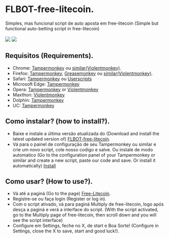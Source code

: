 # FLBOT-free-litecoin.
Simples, mas funcional script de auto aposta em free-litecoin (Simple but functional auto-betting script in free-litecoin)</br></br>
<img src="https://i.imgur.com/TuLvguV.png">
<img src="https://i.imgur.com/86WXA3q.png">


## Requisitos (Requirements).
* Chrome: [Tampermonkey](https://chrome.google.com/webstore/detail/tampermonkey/dhdgffkkebhmkfjojejmpbldmpobfkfo/related?hl=pt-BR) ou [similar(Violentmonkey)](https://chrome.google.com/webstore/detail/violentmonkey/jinjaccalgkegednnccohejagnlnfdag?hl=pt-BR).</br>
* Firefox: [Tampermonkey](https://addons.mozilla.org/pt-BR/firefox/addon/tampermonkey/), [Greasemonkey](https://addons.mozilla.org/firefox/addon/greasemonkey/) ou [similar(Violentmonkey)](https://addons.mozilla.org/pt-BR/firefox/addon/violentmonkey/).</br>
* Safari: [Tampermonkey](http://tampermonkey.net/?browser=safari) ou [Userscripts](https://apps.apple.com/app/userscripts/id1463298887)
* Microsoft Edge: [Tampermonkey](https://www.microsoft.com/store/p/tampermonkey/9nblggh5162s)
* Opera: [Tampermonkey](https://addons.opera.com/extensions/details/tampermonkey-beta/) or [Violentmonkey](https://violentmonkey.github.io/get-it/)
* Maxthon: [Violentmonkey](http://extension.maxthon.com/detail/index.php?view_id=1680)
* Dolphin: [Tampermonkey](https://play.google.com/store/apps/details?id=net.tampermonkey.dolphin)
* UC: [Tampermonkey](https://www.tampermonkey.net/?browser=ucweb&ext=dhdg)

## Como instalar? (how to install?).
* Baixe e instale a última versão atualizada do (Download and install the latest updated version of) [FLBOT-free-litecoin](https://github.com/Charset404/FLBOT-free-litecoin/releases/tag/v0.4-beta).</br>
* Vá para o painel de configuração de seu Tampermonkey ou similar e crie um novo script, cole nosso codigo e salve. Ou instale de modo automatico (Go to the configuration panel of your Tampermonkey or similar and create a new script, paste our code and save. Or install it automatically) [Install](https://greasyfork.org/pt-BR/scripts/420828-flbot-free-litecoin-best-and-first-bot-for-free-litecoin-multiplier)
	
## Como usar? (How to use?).
* Vá até a paginá (Go to the page) [Free-Litecoin](https://free-litecoin.com/login?referer=1243574).</br>
* Registre-se ou faça login (Register or log in).
* Com o script ativado, vá para paginá Multiply de free-litecoin, logo após desça a paginá e verá a interface do script. (With the script activated, go to the Multiply page of free-litecoin, then scroll down and you will see the script interface)</br>
* Configure em Settings, feche no X, de start e Boa Sorte! (Configure in Settings, close the X to save, start and good luck!).
